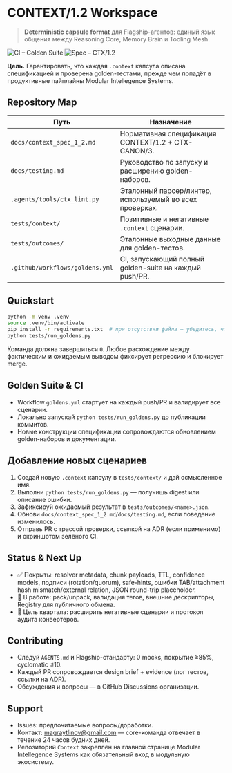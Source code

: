 # CONTEXT/1.2 Workspace

> **Deterministic capsule format** для Flagship-агентов: единый язык общения между Reasoning Core, Memory Brain и Tooling Mesh.

![CI – Golden Suite](https://github.com/Modular-Intellegence-Systems/Context/actions/workflows/goldens.yml/badge.svg) ![Spec – CTX/1.2](https://img.shields.io/badge/spec-CTX--1.2-blue)

**Цель.** Гарантировать, что каждая `.context` капсула описана спецификацией и проверена golden-тестами, прежде чем попадёт в продуктивные пайплайны Modular Intellegence Systems.

## Repository Map

| Путь | Назначение |
| --- | --- |
| `docs/context_spec_1_2.md` | Нормативная спецификация CONTEXT/1.2 + CTX-CANON/3. |
| `docs/testing.md` | Руководство по запуску и расширению golden-наборов. |
| `.agents/tools/ctx_lint.py` | Эталонный парсер/линтер, используемый во всех проверках. |
| `tests/context/` | Позитивные и негативные `.context` сценарии. |
| `tests/outcomes/` | Эталонные выходные данные для golden-тестов. |
| `.github/workflows/goldens.yml` | CI, запускающий полный golden-suite на каждый push/PR. |

## Quickstart

```bash
python -m venv .venv
source .venv/bin/activate
pip install -r requirements.txt  # при отсутствии файла — убедитесь, что python>=3.11
python tests/run_goldens.py
```

Команда должна завершиться `0`. Любое расхождение между фактическим и ожидаемым выводом фиксирует регрессию и блокирует merge.

## Golden Suite & CI
- Workflow `goldens.yml` стартует на каждый push/PR и валидирует все сценарии.
- Локально запускай `python tests/run_goldens.py` до публикации коммитов.
- Новые конструкции спецификации сопровождаются обновлением golden-наборов и документации.

## Добавление новых сценариев
1. Создай новую `.context` капсулу в `tests/context/` и дай осмысленное имя.
2. Выполни `python tests/run_goldens.py` — получишь digest или описание ошибки.
3. Зафиксируй ожидаемый результат в `tests/outcomes/<name>.json`.
4. Обнови `docs/context_spec_1_2.md`/`docs/testing.md`, если поведение изменилось.
5. Отправь PR с трассой проверки, ссылкой на ADR (если применимо) и скриншотом зелёного CI.

## Status & Next Up
- ✅ Покрыты: resolver metadata, chunk payloads, TTL, confidence models, подписи (rotation/quorum), safe-hints, ошибки TAB/attachment hash mismatch/external relation, JSON round-trip placeholder.
- 🔄 В работе: pack/unpack, валидация тегов, внешние дескрипторы, Registry для публичного обмена.
- 🎯 Цель квартала: расширить негативные сценарии и протокол аудита конвертеров.

## Contributing
- Следуй `AGENTS.md` и Flagship-стандарту: 0 mocks, покрытие ≥85%, cyclomatic ≤10.
- Каждый PR сопровождается design brief + evidence (лог тестов, ссылки на ADR).
- Обсуждения и вопросы — в GitHub Discussions организации.

## Support
- Issues: предпочитаемые вопросы/доработки.
- Контакт: magraytlinov@gmail.com — core-команда отвечает в течение 24 часов будних дней.
- Репозиторий `Context` закреплён на главной странице Modular Intellegence Systems как обязательный вход в модульную экосистему.

